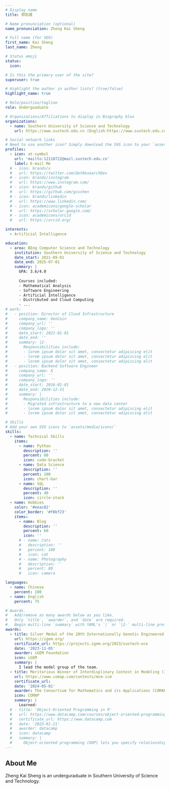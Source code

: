 ```yaml
---
# Display name
title: 郑凯晟

# Name pronunciation (optional)
name_pronunciation: Zheng Kai Sheng

# Full name (for SEO)
first_name: Kai Sheng
last_name: Zheng

# Status emoji
status:
  icon: 

# Is this the primary user of the site?
superuser: true

# Highlight the author in author lists? (true/false)
highlight_name: true

# Role/position/tagline
role: Underguaduate

# Organizations/Affiliations to display in Biography blox
organizations:
  - name: Southern University of Science and Technology
    url: https://www.sustech.edu.cn (English:https://www.sustech.edu.cn/en/)

# Social network links
# Need to use another icon? Simply download the SVG icon to your `assets/media/icons/` folder.
profiles:
  - icon: at-symbol
    url: 'mailto:12110722@mail.sustech.edu.cn'
    label: E-mail Me
  # - icon: brands/x
  #   url: https://twitter.com/GetResearchDev
  # - icon: brands/instagram
  #   url: https://www.instagram.com/
  # - icon: brands/github
  #   url: https://github.com/gcushen
  # - icon: brands/linkedin
  #   url: https://www.linkedin.com/
  # - icon: academicons/google-scholar
  #   url: https://scholar.google.com/
  # - icon: academicons/orcid
  #   url: https://orcid.org/

interests:
  - Artificial Intelligence

education:
  - area: BEng Computer Science and Technology
    institution: Southern University of Science and Technology
    date_start: 2021-09-01
    date_end: 2025-07-01
    summary: |
      GPA: 3.6/4.0
      
      Courses included:
      - Mathematical Analysis
      - Software Engineering
      - Artificial Intelligence
      - Distributed and Cloud Computing
      - ...
# work:
#   - position: Director of Cloud Infrastructure
#     company_name: GenCoin
#     company_url: ''
#     company_logo: ''
#     date_start: 2021-01-01
#     date_end: ''
#     summary: |2-
#       Responsibilities include:
#       - lorem ipsum dolor sit amet, consectetur adipiscing elit
#       - lorem ipsum dolor sit amet, consectetur adipiscing elit
#       - lorem ipsum dolor sit amet, consectetur adipiscing elit
#   - position: Backend Software Engineer
#     company_name: X
#     company_url: ''
#     company_logo: ''
#     date_start: 2016-01-01
#     date_end: 2020-12-31
#     summary: |
#       Responsibilities include:
#       - Migrated infrastructure to a new data center
#       - lorem ipsum dolor sit amet, consectetur adipiscing elit
#       - lorem ipsum dolor sit amet, consectetur adipiscing elit

# Skills
# Add your own SVG icons to `assets/media/icons/`
skills:
  - name: Technical Skills
    items:
      - name: Python
        description: ''
        percent: 80
        icon: code-bracket
      - name: Data Science
        description: ''
        percent: 100
        icon: chart-bar
      - name: SQL
        description: ''
        percent: 40
        icon: circle-stack
  - name: Hobbies
    color: '#eeac02'
    color_border: '#f0bf23'
    items:
      - name: Blog
        description: ''
        percent: 60
        icon: ''
      # - name: Cats
      #   description: ''
      #   percent: 100
      #   icon: cat
      # - name: Photography
      #   description: ''
      #   percent: 80
      #   icon: camera

languages:
  - name: Chinese
    percent: 100
  - name: English
    percent: 75

# Awards.
#   Add/remove as many awards below as you like.
#   Only `title`, `awarder`, and `date` are required.
#   Begin multi-line `summary` with YAML's `|` or `|2-` multi-line prefix and indent 2 spaces below.
awards:
  - title: Silver Medal of the 20th Internationally Genetic Engineered Machine (iGEM) Competition
    url: https://igem.org/
    certificate_url: https://projects.igem.org/2023/sustech-oce
    date: '2023-11-05'
    awarder: iGEM Foundation
    icon: iGEM
    summary: |
      I lead the model group of the team.
  - title: Meritorious Winner of Interdisplinary Contest in Modeling (ICM)
    url: https://www.comap.com/contests/mcm-icm
    certificate_url: 
    date: '2024-05-01'
    awarder: The Consortium for Mathematics and its Applications (COMAP)
    icon: COMAP
    summary: |
      Learned:
  # - title: 'Object-Oriented Programming in R'
  #   url: https://www.datacamp.com/courses/object-oriented-programming-with-s3-and-r6-in-r
  #   certificate_url: https://www.datacamp.com
  #   date: '2023-01-21'
  #   awarder: datacamp
  #   icon: datacamp
  #   summary: |
  #     Object-oriented programming (OOP) lets you specify relationships between functions and the objects that they can act on, helping you manage complexity in your code. This is an intermediate level course, providing an introduction to OOP, using the S3 and R6 systems. S3 is a great day-to-day R programming tool that simplifies some of the functions that you write. R6 is especially useful for industry-specific analyses, working with web APIs, and building GUIs.
---
```


## About Me

Zheng Kai Sheng is an underguraduate in Southern University of Science and Technology.
<!-- His research interests include distributed robotics, mobile computing and programmable matter. She leads the Robotic Neurobiology group, which develops self-reconfiguring robots, systems of self-organizing robots, and mobile sensor networks. -->

